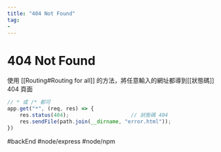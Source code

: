 ```yaml
---
title: "404 Not Found"
tag: 
- 
---
```

# 404 Not Found
使用 [[Routing#Routing for all]] 的方法，將任意輸入的網址都導到[[狀態碼]] 404 頁面

```js
// * 或 /* 都可
app.get("*", (req, res) => {
	res.status(404);					// 狀態碼 404
	res.sendFile(path.join(__dirname, "error.html"));						// 設定的 404 頁面
})
```
#backEnd #node/express #node/npm
